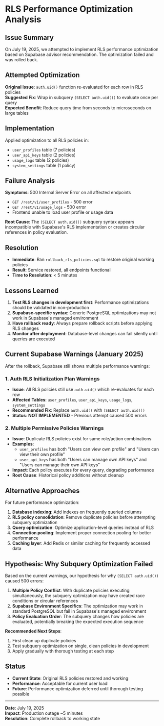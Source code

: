 # RLS Performance Optimization Analysis

## Issue Summary
On July 19, 2025, we attempted to implement RLS performance optimization based on Supabase advisor recommendation. The optimization failed and was rolled back.

## Attempted Optimization
**Original Issue**: `auth.uid()` function re-evaluated for each row in RLS policies  
**Suggested Fix**: Wrap in subquery `(SELECT auth.uid())` to evaluate once per query  
**Expected Benefit**: Reduce query time from seconds to microseconds on large tables

## Implementation
Applied optimization to all RLS policies in:
- `user_profiles` table (7 policies)
- `user_api_keys` table (2 policies)  
- `usage_logs` table (2 policies)
- `system_settings` table (1 policy)

## Failure Analysis
**Symptoms**: 500 Internal Server Error on all affected endpoints
- `GET /rest/v1/user_profiles` - 500 error
- `GET /rest/v1/usage_logs` - 500 error
- Frontend unable to load user profile or usage data

**Root Cause**: The `(SELECT auth.uid())` subquery syntax appears incompatible with Supabase's RLS implementation or creates circular references in policy evaluation.

## Resolution
- **Immediate**: Ran `rollback_rls_policies.sql` to restore original working policies
- **Result**: Service restored, all endpoints functional
- **Time to Resolution**: < 5 minutes

## Lessons Learned
1. **Test RLS changes in development first**: Performance optimizations should be validated in non-production
2. **Supabase-specific syntax**: Generic PostgreSQL optimizations may not work in Supabase's managed environment
3. **Have rollback ready**: Always prepare rollback scripts before applying RLS changes
4. **Monitor after deployment**: Database-level changes can fail silently until queries are executed

## Current Supabase Warnings (January 2025)

After the rollback, Supabase still shows multiple performance warnings:

### 1. Auth RLS Initialization Plan Warnings
- **Issue**: All RLS policies still use `auth.uid()` which re-evaluates for each row
- **Affected Tables**: `user_profiles`, `user_api_keys`, `usage_logs`, `system_settings`  
- **Recommended Fix**: Replace `auth.uid()` with `(SELECT auth.uid())`
- **Status**: **NOT IMPLEMENTED** - Previous attempt caused 500 errors

### 2. Multiple Permissive Policies Warnings  
- **Issue**: Duplicate RLS policies exist for same role/action combinations
- **Examples**: 
  - `user_profiles` has both "Users can view own profile" and "Users can view their own profile"
  - `user_api_keys` has both "Users can manage own API keys" and "Users can manage their own API keys"
- **Impact**: Each policy executes for every query, degrading performance
- **Root Cause**: Historical policy additions without cleanup

## Alternative Approaches
For future performance optimization:
1. **Database indexing**: Add indexes on frequently queried columns
2. **RLS policy consolidation**: Remove duplicate policies before attempting subquery optimization
3. **Query optimization**: Optimize application-level queries instead of RLS
4. **Connection pooling**: Implement proper connection pooling for better performance
5. **Caching layer**: Add Redis or similar caching for frequently accessed data

## Hypothesis: Why Subquery Optimization Failed
Based on the current warnings, our hypothesis for why `(SELECT auth.uid())` caused 500 errors:

1. **Multiple Policy Conflict**: With duplicate policies executing simultaneously, the subquery optimization may have created race conditions or circular references
2. **Supabase Environment Specifics**: The optimization may work in standard PostgreSQL but fail in Supabase's managed environment
3. **Policy Evaluation Order**: The subquery changes how policies are evaluated, potentially breaking the expected execution sequence

**Recommended Next Steps**:
1. First clean up duplicate policies
2. Test subquery optimization on single, clean policies in development
3. Apply gradually with thorough testing at each step

## Status
- **Current State**: Original RLS policies restored and working
- **Performance**: Acceptable for current user load
- **Future**: Performance optimization deferred until thorough testing possible

---
**Date**: July 19, 2025  
**Impact**: Production outage ~5 minutes  
**Resolution**: Complete rollback to working state